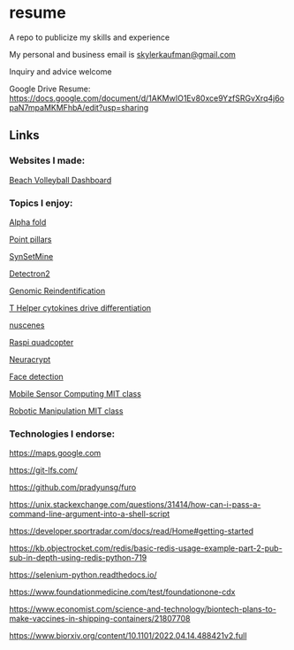 # resume
A repo to publicize my skills and experience

My personal and business email is skylerkaufman@gmail.com

Inquiry and advice welcome

Google Drive Resume: https://docs.google.com/document/d/1AKMwIO1Ev80xce9YzfSRGvXrq4j6opaN7mpaMKMFhbA/edit?usp=sharing


## Links

### Websites I made:

[Beach Volleyball Dashboard](https://bit.ly/47sL1oO)

### Topics I enjoy:

[Alpha fold](https://www.deepmind.com/research/highlighted-research/alphafold)

[Point pillars](https://openaccess.thecvf.com/content_CVPR_2019/papers/Lang_PointPillars_Fast_Encoders_for_Object_Detection_From_Point_Clouds_CVPR_2019_paper.pdf)

[SynSetMine](https://arxiv.org/pdf/1811.07032.pdf)

[Detectron2](https://colab.research.google.com/drive/16jcaJoc6bCFAQ96jDe2HwtXj7BMD_-m5)

[Genomic Reindentification](https://academic.oup.com/bioinformatics/article/35/3/365/5056754)

[T Helper cytokines drive differentiation](https://www.sciencedirect.com/science/article/pii/S0092867418313163)

[nuscenes](https://www.nuscenes.org/nuscenes)

[Raspi quadcopter](https://courses.ece.cornell.edu/ece5990/ECE5725_Fall2017_projects/Autonomous_Quadcopter_PublishOutput/Main.html)

[Neuracrypt](https://arxiv.org/pdf/2106.02484.pdf)

[Face detection](https://learnopencv.com/face-detection-opencv-dlib-and-deep-learning-c-python/)

[Mobile Sensor Computing MIT class](https://6808.github.io/calendar.html)

[Robotic Manipulation MIT class](https://manipulation.csail.mit.edu/)


### Technologies I endorse:

https://maps.google.com

https://git-lfs.com/

https://github.com/pradyunsg/furo

https://unix.stackexchange.com/questions/31414/how-can-i-pass-a-command-line-argument-into-a-shell-script

https://developer.sportradar.com/docs/read/Home#getting-started

https://kb.objectrocket.com/redis/basic-redis-usage-example-part-2-pub-sub-in-depth-using-redis-python-719

https://selenium-python.readthedocs.io/

https://www.foundationmedicine.com/test/foundationone-cdx

https://www.economist.com/science-and-technology/biontech-plans-to-make-vaccines-in-shipping-containers/21807708

https://www.biorxiv.org/content/10.1101/2022.04.14.488421v2.full

